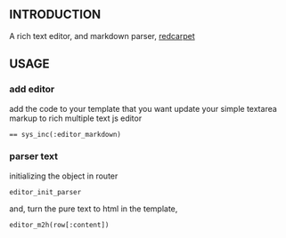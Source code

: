 ## INTRODUCTION

A rich text editor,
and markdown parser, [redcarpet](http://www.github.com/vmg/redcarpet)

## USAGE

### add editor

add the code to your template that you want update your simple textarea markup to rich multiple text js editor

	== sys_inc(:editor_markdown)

### parser text

initializing the object in router

	editor_init_parser

and, turn the pure text to html in the template,

	editor_m2h(row[:content])

